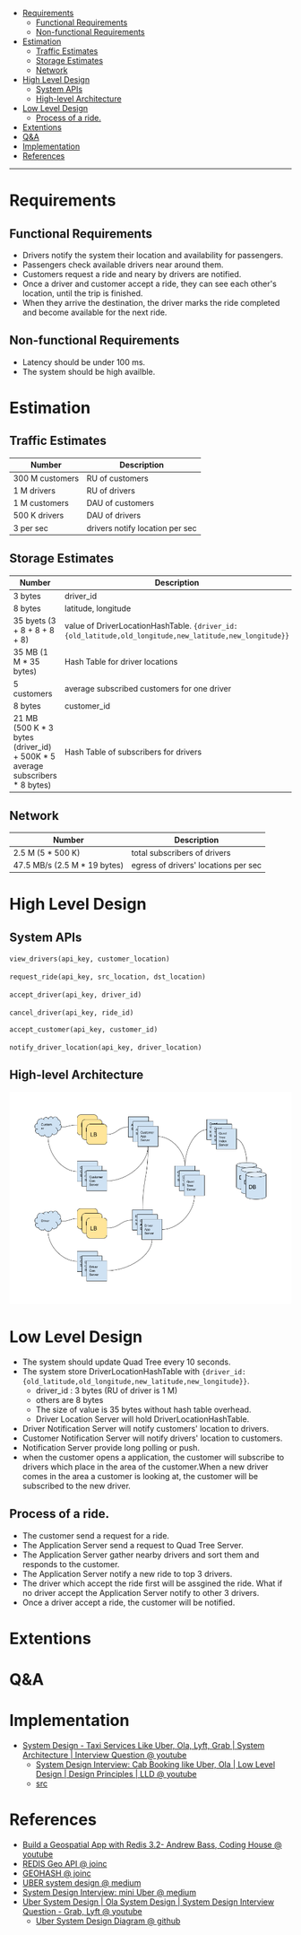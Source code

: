 - [Requirements](#requirements)
  - [Functional Requirements](#functional-requirements)
  - [Non-functional Requirements](#non-functional-requirements)
- [Estimation](#estimation)
  - [Traffic Estimates](#traffic-estimates)
  - [Storage Estimates](#storage-estimates)
  - [Network](#network)
- [High Level Design](#high-level-design)
  - [System APIs](#system-apis)
  - [High-level Architecture](#high-level-architecture)
- [Low Level Design](#low-level-design)
  - [Process of a ride.](#process-of-a-ride)
- [Extentions](#extentions)
- [Q&A](#qa)
- [Implementation](#implementation)
- [References](#references)

-----

# Requirements

## Functional Requirements

* Drivers notify the system their location and availability for passengers.
* Passengers check available drivers near around them.
* Customers request a ride and neary by drivers are notified.
* Once a driver and customer accept a ride, they can see each other's location, until the trip is finished.
* When they arrive the destination, the driver marks the ride completed and become available for the next ride.

## Non-functional Requirements

* Latency should be under 100 ms.
* The system should be high availble.

# Estimation

## Traffic Estimates

| Number                                       | Description      |
| -------------------------------------------- | ---------------- |
| 300 M customers | RU of customers |
| 1 M drivers | RU of drivers |
| 1 M customers | DAU of customers |
| 500 K drivers | DAU of drivers |
| 3 per sec | drivers notify location per sec |

## Storage Estimates

| Number                                       | Description      |
| -------------------------------------------- | ---------------- |
| 3 bytes | driver_id |
| 8 bytes | latitude, longitude |
| 35 byets (3 + 8 + 8 + 8 + 8) | value of DriverLocationHashTable. `{driver_id:{old_latitude,old_longitude,new_latitude,new_longitude}}` |
| 35 MB (1 M * 35 bytes) | Hash Table for driver locations  |
| 5 customers | average subscribed customers for one driver |
| 8 bytes | customer_id |
| 21 MB (500 K * 3 bytes (driver_id) + 500K * 5 average subscribers * 8 bytes) | Hash Table of subscribers for drivers |

## Network


| Number                                       | Description      |
| -------------------------------------------- | ---------------- |
| 2.5 M (5 * 500 K) | total subscribers of drivers |
| 47.5 MB/s (2.5 M * 19 bytes) | egress of drivers' locations per sec |

# High Level Design

## System APIs

```
view_drivers(api_key, customer_location)

request_ride(api_key, src_location, dst_location)

accept_driver(api_key, driver_id)

cancel_driver(api_key, ride_id)
```

```
accept_customer(api_key, customer_id)

notify_driver_location(api_key, driver_location)
```

## High-level Architecture

![](DesigningUberBackendHighLevelArch.png)

# Low Level Design

* The system should update Quad Tree every 10 seconds.
* The system store DriverLocationHashTable with `{driver_id:{old_latitude,old_longitude,new_latitude,new_longitude}}`.
  * driver_id : 3 bytes (RU of driver is 1 M)
  * others are 8 bytes
  * The size of value is 35 bytes without hash table overhead.
  * Driver Location Server will hold DriverLocationHashTable.
* Driver Notification Server will notify customers' location to drivers.
* Customer Notification Server will notify drivers' location to customers.
* Notification Server provide long polling or push.
* when the customer opens a application, the customer will subscribe to drivers which place in the area of the customer.When a new driver comes in the area a customer is looking at, the customer will be subscribed to the new driver. 

## Process of a ride.

* The customer send a request for a ride.
* The Application Server send a request to Quad Tree Server.
* The Application Server gather nearby drivers and sort them and responds to the customer.
* The Application Server notify a new ride to top 3 drivers.
* The driver which accept the ride first will be assgined the ride. What if no driver accept the Application Server notify to other 3 drivers.
* Once a driver accept a ride, the customer will be notified.

# Extentions

# Q&A

# Implementation

* [System Design - Taxi Services Like Uber, Ola, Lyft, Grab | System Architecture | Interview Question @ youtube](https://www.youtube.com/watch?v=c3kd4kI9rc4)
  * [System Design Interview: Cab Booking like Uber, Ola | Low Level Design | Design Principles | LLD @ youtube](https://www.youtube.com/watch?v=Yn7C0x5ozx4)
  * [src](https://github.com/anomaly2104/lld-cab-booking-ola-uber-grab-lyft)

# References

* [Build a Geospatial App with Redis 3.2- Andrew Bass, Coding House @ youtube](https://www.youtube.com/watch?v=94qOaGA31II)
* [REDIS Geo API @ joinc](https://www.joinc.co.kr/w/man/12/REDIS/geo)
* [GEOHASH @ joinc](https://www.joinc.co.kr/w/man/12/geohash)
* [UBER system design @ medium](https://medium.com/@narengowda/uber-system-design-8b2bc95e2cfe)
* [System Design Interview: mini Uber @ medium](https://medium.com/@eileen.code4fun/system-design-interview-mini-uber-a48444258402)
* [Uber System Design | Ola System Design | System Design Interview Question - Grab, Lyft @ youtube](https://www.youtube.com/watch?v=Tp8kpMe-ZKw)
  * [Uber System Design Diagram @ github](https://github.com/codekarle/system-design/blob/master/system-design-prep-material/architecture-diagrams/Uber%20System%20Design.png)
